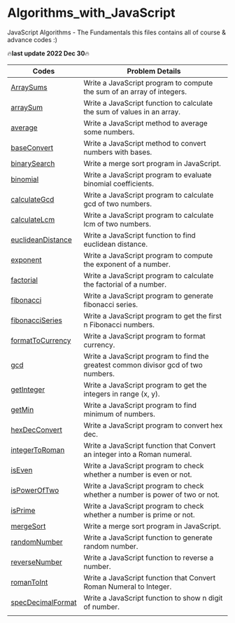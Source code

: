 # Algorithms_with_JavaScript
JavaScript Algorithms - The Fundamentals
this files contains all of course & advance codes :)

🔥**last update 2022 Dec 30**🔥


|Codes|Problem Details|
| --- | ------ |
|[ArraySums](ArraySums.js)| Write a JavaScript program to compute the sum of an array of integers. |
|[arraySum](arraySum.js)| Write a JavaScript function to calculate the sum of values in an array. |
|[average](average.js)| Write a JavaScript method to average some numbers. |
|[baseConvert](baseConvert.js)| Write a JavaScript method to convert numbers with bases. |
|[binarySearch](binarySearch.js)| Write a merge sort program in JavaScript. |
|[binomial](binomial.js)| Write a JavaScript program to evaluate binomial coefficients. |
|[calculateGcd](calculateGcd.js)| Write a JavaScript program to calculate gcd of two numbers. |
|[calculateLcm](calculateLcm.js)| Write a JavaScript program to calculate lcm of two numbers. |
|[euclideanDistance](euclideanDistance.js)| Write a JavaScript function to find euclidean distance. |
|[exponent](exponent.js)| Write a JavaScript program to compute the exponent of a number. |
|[factorial](factorial.js)| Write a JavaScript program to calculate the factorial of a number. |
|[fibonacci](fibonacci.js)| Write a JavaScript program to generate fibonacci series. |
|[fibonacciSeries](fibonacciSeries.js)| Write a JavaScript program to get the first n Fibonacci numbers. |
|[formatToCurrency](formatToCurrency.js)| Write a JavaScript program to format currency. |
|[gcd](gcd.js)| Write a JavaScript program to find the greatest common divisor gcd of two numbers. |
|[getInteger](getInteger.js)| Write a JavaScript program to get the integers in range (x, y). |
|[getMin](getMin.js)| Write a JavaScript program to find minimum of numbers. |
|[hexDecConvert](hexDecConvert.js)| Write a JavaScript program to convert hex dec. |
|[integerToRoman](integerToRoman.js)| Write a JavaScript function that Convert an integer into a Roman numeral. |
|[isEven](isEven.js)| Write a JavaScript program to check whether a number is even or not. |
|[isPowerOfTwo](isPowerOfTwo.js)| Write a JavaScript program to check whether a number is power of two or not. |
|[isPrime](isPrime.js)| Write a JavaScript program to check whether a number is prime or not. |
|[mergeSort](mergeSort.js)| Write a merge sort program in JavaScript. |
|[randomNumber](randomNumber.js)| Write a JavaScript function to generate random number. |
|[reverseNumber](reverseNumber.js)| Write a JavaScript function to reverse a number. |
|[romanToInt](romanToInt.js)| Write a JavaScript function that Convert Roman Numeral to Integer. |
|[specDecimalFormat](specDecimalFormat.js)| Write a JavaScript function to show n digit of number. |
|[]()|  |

